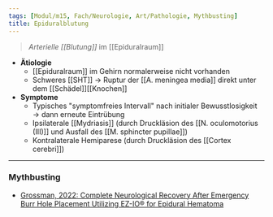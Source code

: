 ```yaml
---
tags: [Modul/m15, Fach/Neurologie, Art/Pathologie, Mythbusting]
title: Epiduralblutung
---
```

> *Arterielle [[Blutung]]* im [[Epiduralraum]]
- **Ätiologie**
	- [[Epiduralraum]] im Gehirn normalerweise nicht vorhanden
	- Schweres [[SHT]] → Ruptur der [[A. meningea media]] direkt unter dem [[Schädel]][[Knochen]]
- **Symptome**
	- Typisches "symptomfreies Intervall" nach initialer Bewusstlosigkeit → dann erneute Eintrübung
	- Ipsilaterale [[Mydriasis]] (durch Druckläsion des [[N. oculomotorius (III)]] und Ausfall des [[M. sphincter pupillae]])
	- Kontralaterale Hemiparese (durch Druckläsion des [[Cortex cerebri]])
---
### Mythbusting
- [Grossman, 2022: Complete Neurological Recovery After Emergency Burr Hole Placement Utilizing EZ-IO® for Epidural Hematoma](<https://www.jem-journal.com/article/S0736-4679(22)00354-7/fulltext>)